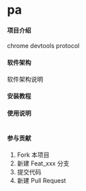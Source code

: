 # pa

#### 项目介绍
chrome devtools protocol 

#### 软件架构
软件架构说明


#### 安装教程



#### 使用说明

~~~

~~~

#### 参与贡献

1. Fork 本项目
2. 新建 Feat_xxx 分支
3. 提交代码
4. 新建 Pull Request